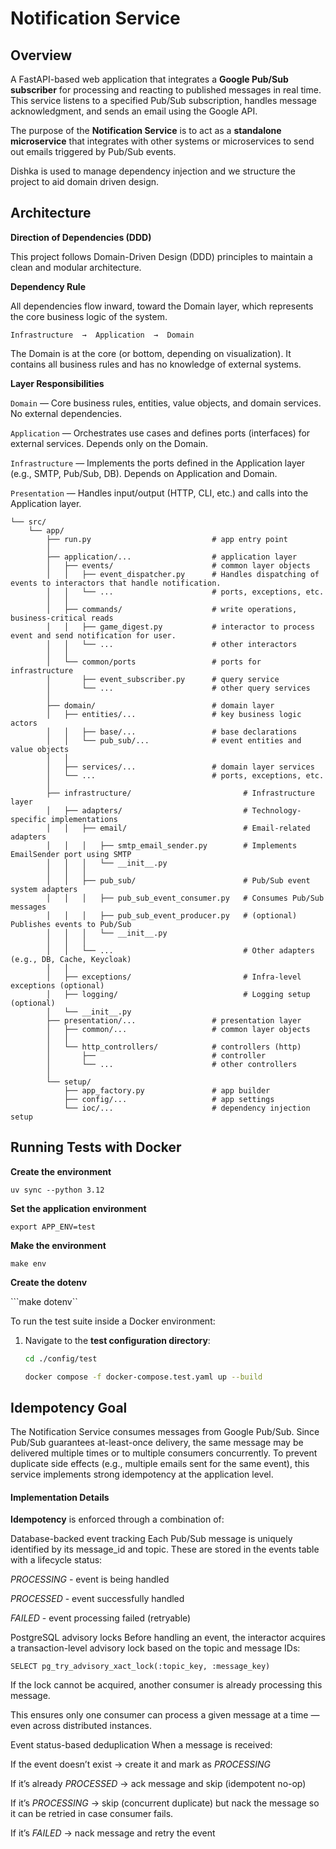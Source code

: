 # Notification Service

## Overview

A FastAPI-based web application that integrates a **Google Pub/Sub subscriber** for processing and reacting to published messages in real time.  
This service listens to a specified Pub/Sub subscription, handles message acknowledgment, and sends an email using the Google API. 

The purpose of the **Notification Service** is to act as a **standalone microservice** that integrates with other systems or microservices to send out emails triggered by Pub/Sub events.

Dishka is used to manage dependency injection and we structure the project to aid domain driven design. 

## Architecture
**Direction of Dependencies (DDD)**

This project follows Domain-Driven Design (DDD) principles to maintain a clean and modular architecture.

**Dependency Rule**

All dependencies flow inward, toward the Domain layer, which represents the core business logic of the system.

`Infrastructure  →  Application  →  Domain`


The Domain is at the core (or bottom, depending on visualization).
It contains all business rules and has no knowledge of external systems.

**Layer Responsibilities**

`Domain` — Core business rules, entities, value objects, and domain services.
No external dependencies.

`Application` — Orchestrates use cases and defines ports (interfaces) for external services.
Depends only on the Domain.

`Infrastructure` — Implements the ports defined in the Application layer (e.g., SMTP, Pub/Sub, DB).
Depends on Application and Domain.

`Presentation` — Handles input/output (HTTP, CLI, etc.) and calls into the Application layer.

```
└── src/
    └── app/
        ├── run.py                           # app entry point
        │
        ├── application/...                  # application layer
        │   ├── events/                      # common layer objects
        │   │   ├── event_dispatcher.py      # Handles dispatching of events to interactors that handle notification.
        │   │   └── ...                      # ports, exceptions, etc.
        │   │
        │   ├── commands/                    # write operations, business-critical reads
        │   │   ├── game_digest.py           # interactor to process event and send notification for user.
        │   │   └── ...                      # other interactors
        │   │
        │   └── common/ports                 # ports for infrastructure
        │       ├── event_subscriber.py      # query service
        │       └── ...                      # other query services
        │
        ├── domain/                          # domain layer
        │   ├── entities/...                 # key business logic actors
        │   │   ├── base/...                 # base declarations
        │   │   └── pub_sub/...              # event entities and value objects
        │   │
        │   ├── services/...                 # domain layer services
        │   └── ...                          # ports, exceptions, etc.
        │
        ├── infrastructure/                         # Infrastructure layer
        │   ├── adapters/                           # Technology-specific implementations
        │   │   ├── email/                          # Email-related adapters
        │   │   │   ├── smtp_email_sender.py        # Implements EmailSender port using SMTP
        │   │   │   └── __init__.py
        │   │   │
        │   │   ├── pub_sub/                        # Pub/Sub event system adapters
        │   │   │   ├── pub_sub_event_consumer.py   # Consumes Pub/Sub messages
        │   │   │   ├── pub_sub_event_producer.py   # (optional) Publishes events to Pub/Sub
        │   │   │   └── __init__.py
        │   │   │
        │   │   └── ...                             # Other adapters (e.g., DB, Cache, Keycloak)
        │   │
        │   ├── exceptions/                         # Infra-level exceptions (optional)
        │   ├── logging/                            # Logging setup (optional)
        │   └── __init__.py
        ├── presentation/...                 # presentation layer
        │   ├── common/...                   # common layer objects
        │   │
        │   └── http_controllers/            # controllers (http)
        │       ├──                          # controller
        │       └── ...                      # other controllers
        │
        └── setup/
            ├── app_factory.py               # app builder
            ├── config/...                   # app settings
            └── ioc/...                      # dependency injection setup
```

## Running Tests with Docker
**Create the environment**

```uv sync --python 3.12```

**Set the application environment**

```export APP_ENV=test```

**Make the environment**

```make env```

**Create the dotenv**

```make dotenv``

To run the test suite inside a Docker environment:

1. Navigate to the **test configuration directory**:
   ```bash
   cd ./config/test

   docker compose -f docker-compose.test.yaml up --build
   ```

## Idempotency Goal

The Notification Service consumes messages from Google Pub/Sub.
Since Pub/Sub guarantees at-least-once delivery, the same message may be delivered multiple times or to multiple consumers concurrently.
To prevent duplicate side effects (e.g., multiple emails sent for the same event), this service implements strong idempotency at the application level.

#### Implementation Details

**Idempotency** is enforced through a combination of:

Database-backed event tracking
Each Pub/Sub message is uniquely identified by its message_id and topic.
These are stored in the events table with a lifecycle status:

*PROCESSING* - event is being handled

*PROCESSED* - event successfully handled

*FAILED* - event processing failed (retryable)

PostgreSQL advisory locks
Before handling an event, the interactor acquires a transaction-level advisory lock based on the topic and message IDs:

```SELECT pg_try_advisory_xact_lock(:topic_key, :message_key)```


If the lock cannot be acquired, another consumer is already processing this message.

This ensures only one consumer can process a given message at a time — even across distributed instances.

Event status-based deduplication
When a message is received:

If the event doesn’t exist → create it and mark as *PROCESSING*

If it’s already *PROCESSED* → ack message and skip (idempotent no-op)

If it’s *PROCESSING* → skip (concurrent duplicate) but nack the message so it can be retried in case consumer fails.

If it’s *FAILED* → nack message and retry the event
